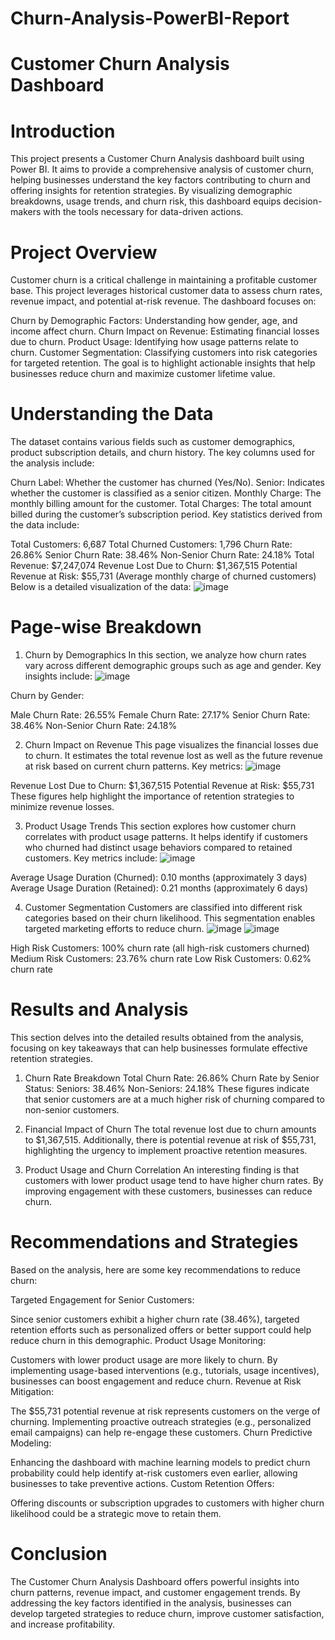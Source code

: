 # Churn-Analysis-PowerBI-Report
# Customer Churn Analysis Dashboard
# Introduction
This project presents a Customer Churn Analysis dashboard built using Power BI. It aims to provide a comprehensive analysis of customer churn, helping businesses understand the key factors contributing to churn and offering insights for retention strategies. By visualizing demographic breakdowns, usage trends, and churn risk, this dashboard equips decision-makers with the tools necessary for data-driven actions.

# Project Overview
Customer churn is a critical challenge in maintaining a profitable customer base. This project leverages historical customer data to assess churn rates, revenue impact, and potential at-risk revenue. The dashboard focuses on:

Churn by Demographic Factors: Understanding how gender, age, and income affect churn.
Churn Impact on Revenue: Estimating financial losses due to churn.
Product Usage: Identifying how usage patterns relate to churn.
Customer Segmentation: Classifying customers into risk categories for targeted retention.
The goal is to highlight actionable insights that help businesses reduce churn and maximize customer lifetime value.

# Understanding the Data
The dataset contains various fields such as customer demographics, product subscription details, and churn history. The key columns used for the analysis include:

Churn Label: Whether the customer has churned (Yes/No).
Senior: Indicates whether the customer is classified as a senior citizen.
Monthly Charge: The monthly billing amount for the customer.
Total Charges: The total amount billed during the customer’s subscription period.
Key statistics derived from the data include:

Total Customers: 6,687
Total Churned Customers: 1,796
Churn Rate: 26.86%
Senior Churn Rate: 38.46%
Non-Senior Churn Rate: 24.18%
Total Revenue: $7,247,074
Revenue Lost Due to Churn: $1,367,515
Potential Revenue at Risk: $55,731 (Average monthly charge of churned customers)
Below is a detailed visualization of the data:
![image](https://github.com/Niteesh-Nigam/Churn-Analysis-PowerBI-Report/blob/main/images/Page2.jpg)


# Page-wise Breakdown
1. Churn by Demographics
In this section, we analyze how churn rates vary across different demographic groups such as age and gender. Key insights include:
![image](https://github.com/Niteesh-Nigam/Churn-Analysis-PowerBI-Report/blob/main/images/Page3.jpg)

Churn by Gender:

Male Churn Rate: 26.55%
Female Churn Rate: 27.17%
Senior Churn Rate: 38.46%
Non-Senior Churn Rate: 24.18%

2. Churn Impact on Revenue
This page visualizes the financial losses due to churn. It estimates the total revenue lost as well as the future revenue at risk based on current churn patterns. Key metrics:
![image](https://github.com/Niteesh-Nigam/Churn-Analysis-PowerBI-Report/blob/main/images/Page4.jpg)

Revenue Lost Due to Churn: $1,367,515
Potential Revenue at Risk: $55,731
These figures help highlight the importance of retention strategies to minimize revenue losses.


3. Product Usage Trends
This section explores how customer churn correlates with product usage patterns. It helps identify if customers who churned had distinct usage behaviors compared to retained customers. Key metrics include:
![image](https://github.com/Niteesh-Nigam/Churn-Analysis-PowerBI-Report/blob/main/images/Page5.jpg)

Average Usage Duration (Churned): 0.10 months (approximately 3 days)
Average Usage Duration (Retained): 0.21 months (approximately 6 days)

4. Customer Segmentation
Customers are classified into different risk categories based on their churn likelihood. This segmentation enables targeted marketing efforts to reduce churn.
![image](https://github.com/Niteesh-Nigam/Churn-Analysis-PowerBI-Report/blob/main/images/Page6.jpg)
![image](https://github.com/Niteesh-Nigam/Churn-Analysis-PowerBI-Report/blob/main/images/Page7.jpg)

High Risk Customers: 100% churn rate (all high-risk customers churned)
Medium Risk Customers: 23.76% churn rate
Low Risk Customers: 0.62% churn rate

# Results and Analysis
This section delves into the detailed results obtained from the analysis, focusing on key takeaways that can help businesses formulate effective retention strategies.

1. Churn Rate Breakdown
Total Churn Rate: 26.86%
Churn Rate by Senior Status:
Seniors: 38.46%
Non-Seniors: 24.18%
These figures indicate that senior customers are at a much higher risk of churning compared to non-senior customers.

2. Financial Impact of Churn
The total revenue lost due to churn amounts to $1,367,515. Additionally, there is potential revenue at risk of $55,731, highlighting the urgency to implement proactive retention measures.

3. Product Usage and Churn Correlation
An interesting finding is that customers with lower product usage tend to have higher churn rates. By improving engagement with these customers, businesses can reduce churn.


# Recommendations and Strategies
Based on the analysis, here are some key recommendations to reduce churn:

Targeted Engagement for Senior Customers:

Since senior customers exhibit a higher churn rate (38.46%), targeted retention efforts such as personalized offers or better support could help reduce churn in this demographic.
Product Usage Monitoring:

Customers with lower product usage are more likely to churn. By implementing usage-based interventions (e.g., tutorials, usage incentives), businesses can boost engagement and reduce churn.
Revenue at Risk Mitigation:

The $55,731 potential revenue at risk represents customers on the verge of churning. Implementing proactive outreach strategies (e.g., personalized email campaigns) can help re-engage these customers.
Churn Predictive Modeling:

Enhancing the dashboard with machine learning models to predict churn probability could help identify at-risk customers even earlier, allowing businesses to take preventive actions.
Custom Retention Offers:

Offering discounts or subscription upgrades to customers with higher churn likelihood could be a strategic move to retain them.

# Conclusion
The Customer Churn Analysis Dashboard offers powerful insights into churn patterns, revenue impact, and customer engagement trends. By addressing the key factors identified in the analysis, businesses can develop targeted strategies to reduce churn, improve customer satisfaction, and increase profitability.
